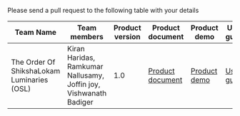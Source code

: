 Please send a pull request to the following table with your details

| Team Name | Team members | Product version | Product document | Product demo | User guide | Source code | Developer guide |
| ----- | ----- | ----- | ----- | ----- | ----- | ----- | ----- |
| The Order Of ShikshaLokam Luminaries (OSL)  | Kiran Haridas, Ramkumar Nallusamy, Joffin joy, Vishwanath Badiger | 1.0 | [Product document](https://docs.google.com/document/d/1xCD1n-f8rsbPgZNmA9ESqr1AwsgrbVBz2BS6jel1fF0/edit?usp=sharing) | [Product demo](https://drive.google.com/drive/folders/1nWpdKSIclNrzE-eK4OaeHYgTjoawXejb?usp=sharing) | [User guide](https://docs.google.com/document/d/12gnoiyS6N4uE8NFr_5ulBK3qOTSmKL2A1mSAxDRks5w/edit?usp=sharing) | [Source code](https://docs.google.com/document/d/1awtTh2RK2-WKdalAe1bVQ7AzCFctSv7qI4g8sTxJ4M0/edit?usp=sharing) | [Developer guide](https://docs.google.com/document/d/1awtTh2RK2-WKdalAe1bVQ7AzCFctSv7qI4g8sTxJ4M0/edit?usp=sharing) |
